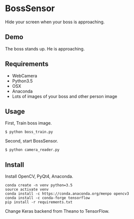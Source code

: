 # BossSensor
Hide your screen when your boss is approaching.

## Demo
The boss stands up. He is approaching.

## Requirements

* WebCamera
* Python3.5
* OSX
* Anaconda
* Lots of images of your boss and other person image

## Usage
First, Train boss image.

```
$ python boss_train.py
```


Second, start BossSensor. 

```
$ python camera_reader.py
```

## Install
Install OpenCV, PyQt4, Anaconda.

```
conda create -n venv python=3.5
source activate venv
conda install -c https://conda.anaconda.org/menpo opencv3
conda install -c conda-forge tensorflow
pip install -r requirements.txt
```

Change Keras backend from Theano to TensorFlow. 
